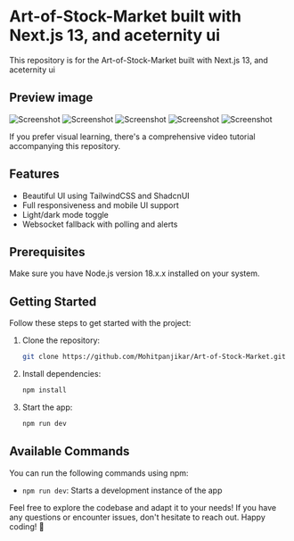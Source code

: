 #  Art-of-Stock-Market built with Next.js 13, and aceternity ui

This repository is for the Art-of-Stock-Market built with Next.js 13, and aceternity ui

## Preview image
![Screenshot](https://github.com/Mohitpanjikar/Art-of-Stock-Market/blob/main/img1.png)
![Screenshot](https://github.com/Mohitpanjikar/Art-of-Stock-Market/blob/main/img2.png)
![Screenshot](https://github.com/Mohitpanjikar/Art-of-Stock-Market/blob/main/img3.png)
![Screenshot](https://github.com/Mohitpanjikar/Art-of-Stock-Market/blob/main/img5.png)
![Screenshot](https://github.com/Mohitpanjikar/Art-of-Stock-Market/blob/main/img4.png)


If you prefer visual learning, there's a comprehensive video tutorial accompanying this repository.

## Features

- Beautiful UI using TailwindCSS and ShadcnUI
- Full responsiveness and mobile UI support
- Light/dark mode toggle
- Websocket fallback with polling and alerts

## Prerequisites

Make sure you have Node.js version 18.x.x installed on your system.

## Getting Started

Follow these steps to get started with the project:

1. Clone the repository:
   ```bash
   git clone https://github.com/Mohitpanjikar/Art-of-Stock-Market.git
   ```

2. Install dependencies:
   ```bash
   npm install

5. Start the app:
   ```bash
   npm run dev
   ```

## Available Commands

You can run the following commands using npm:

- `npm run dev`: Starts a development instance of the app

Feel free to explore the codebase and adapt it to your needs! If you have any questions or encounter issues, don't hesitate to reach out. Happy coding! 🚀
